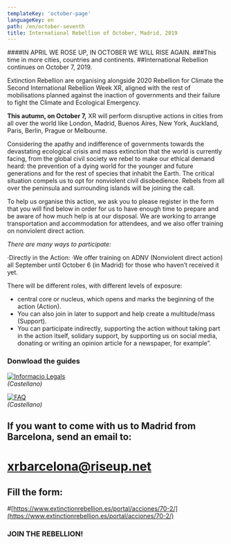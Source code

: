```yaml
---
templateKey: 'october-page'
languageKey: en
path: /en/october-seventh
title: International Rebellion of October, Madrid, 2019
---
```

  
####IN APRIL WE ROSE UP, IN OCTOBER WE WILL RISE AGAIN.
###This time in more cities, countries and continents.
##International Rebellion continues on October 7, 2019.

Extinction Rebellion are organising alongside 2020 Rebellion for Climate the Second International Rebellion Week XR, aligned with the rest of mobilisations planned against the inaction of governments and their failure to fight the Climate and Ecological Emergency. 

**This autumn, on October 7,** XR will perform disruptive actions in cities from all over the world like London, Madrid, Buenos Aires, New York, Auckland, Paris, Berlin, Prague or Melbourne.

Considering the apathy and indifference of governments towards the devastating ecological crisis and mass extinction that the world is currently facing, from the global civil society we rebel to make our ethical demand heard: the prevention of a dying world for the younger and future generations and for the rest of species that inhabit the Earth. The critical situation compels us to opt for nonviolent civil disobedience. Rebels from all over the peninsula and surrounding islands will be joining the call.

To help us organise this action, we ask you to please register in the form that you will find below in order for us to have enough time to prepare and be aware of how much help is at our disposal. We are working to arrange transportation and accommodation for attendees, and we also offer training on nonviolent direct action.

*There are many ways to participate:*

·Directly in the Action:
·We offer training on ADNV (Nonviolent direct action) all September until October 6 (in Madrid) for those who haven’t received it yet.

There will be different roles, with different levels of exposure:
- central core or nucleus, which opens and marks the beginning of the action (Action). 
- You can also join in later to support and help create a multitude/mass (Support). 
- You can participate indirectly, supporting the action without taking part in the action itself, solidary support, by supporting us on social media, donating or writing an opinion article for a newspaper, for example”.

### Donwload the guides

[![Informacio Legals](/img/events/2019-10-03-info-legales.jpeg)](/docs/2019-10-07-info-legal-ADNV-spain.pdf)  
*(Castellano)*

[![FAQ](/img/events/2019-10-03-preguntas-frequentes.jpeg)](/docs/2019-10-07-preguntas-frecuentes-ADNV-spain.pdf)  
*(Castellano)*

## If you want to come with us to Madrid from Barcelona, send an email to: 
# [xrbarcelona@riseup.net](mailto:xrbarcelona@riseup.net)  

## Fill the form: 
#[https://www.extinctionrebellion.es/portal/acciones/70-2/](https://www.extinctionrebellion.es/portal/acciones/70-2/)
  
  
### JOIN THE REBELLION!
 
